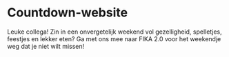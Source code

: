 # Countdown-website
Leuke collega! Zin in een onvergetelijk weekend vol gezelligheid, spelletjes, feestjes en lekker eten? Ga met ons mee naar FIKA 2.0 voor het weekendje weg dat je niet wilt missen!
